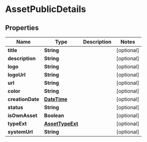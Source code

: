 # AssetPublicDetails

## Properties
Name | Type | Description | Notes
------------ | ------------- | ------------- | -------------
**title** | **String** |  |  [optional]
**description** | **String** |  |  [optional]
**logo** | **String** |  |  [optional]
**logoUrl** | **String** |  |  [optional]
**url** | **String** |  |  [optional]
**color** | **String** |  |  [optional]
**creationDate** | [**DateTime**](DateTime.md) |  |  [optional]
**status** | **String** |  |  [optional]
**isOwnAsset** | **Boolean** |  |  [optional]
**typeExt** | [**AssetTypeExt**](AssetTypeExt.md) |  |  [optional]
**systemUrl** | **String** |  |  [optional]
